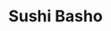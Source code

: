---
layout: place
title: "Sushi Basho"
permalink: /colorado/littleton/sushi-basho.html
stateAbbr: CO
stateName: Colorado
cityName: Littleton
seo:
  name: "Sushi Basho"
  type: Restaurant
  links: https://order.spoton.com/rqs-sushi-basho-20488/littleton-co/66b506636784cbd44aff3c63
description: "Looking for sushi in Littleton, Colorado? Check out Sushi Basho for a delightful Japanese dining experience. Enjoy a variety of sushi and other dishes in a w..."
place_id: ChIJVXN7qzKAbIcRjPMrOVf5oTo
photos:
  - name: >-
      places/ChIJVXN7qzKAbIcRjPMrOVf5oTo/photos/AeeoHcL3ArZsjxaYB-B-_-cIcCVRLgDEOmXUCVHDmW13rm_KNaMK8vzWn9tna1DcxBBO0PXXCfe7QfaI36997RSk3m08hWE689KmTJ8kG1tYaEozgmvHJgUXHoa-u_SjZbLWv7fL84hEaA_XQlpoiBo_MX5EtfguuAzrNvh7wYsRcgtKKpD1HAEp4qNRmDvotfxrTvNzNhBRnvMefCCQC80277mR-QNF72-urZ3UO4T26if3kOnwiLYCFe70ZZu99dOpoAY-9OaqAft69IN4qo0eRwAIaD7iHB1Lr_0Bl-THUGlqW-8yyKED51U5pBHJ9vIIrvH1zk9e7qWG399CCcrrDqjUslE5EWpmsM7fT0NpavRzw8NPKI3Nmr_bWGpHvewu9wSscmCayCba_hIQ8UIPqKTX76l_NTOT4-LPQwOmlCuFdw
    widthPx: 4800
    heightPx: 3600
    authorAttributions:
      - displayName: Becca Kennedy
        uri: https://maps.google.com/maps/contrib/112316819746145550280
        photoUri: >-
          https://lh3.googleusercontent.com/a-/ALV-UjXbUWZagCdj6Pv4apffx_pxX_rkZK9geqFQ-yU1FPNIvpRUxR4s=s100-p-k-no-mo
    flagContentUri: >-
      https://www.google.com/local/imagery/report/?cb_client=maps_api_places.places_api&image_key=!1e10!2sCIHM0ogKEICAgIDrpbONQQ&hl=en-US
    googleMapsUri: >-
      https://www.google.com/maps/place//data=!3m4!1e2!3m2!1sCIHM0ogKEICAgIDrpbONQQ!2e10!4m2!3m1!1s0x876c8032ab7b7355:0x3aa1f957392bf38c
  - name: >-
      places/ChIJVXN7qzKAbIcRjPMrOVf5oTo/photos/AeeoHcIxstTrm_w3USQUYuLo7Y6telaJo4uuJAonNEKVzyo4mh8_zTkQP2AAgW7BtL3Stfe-lzmFz9Cg9u3ZJWmYL7qjIMaX3ViR7WjhiTwEPIKHp_RjTlH9RKC3IlUhQd9fdCo4SPe8Ld42XoUZZfEOPJYKUA898RtF23xlXYpr5BEdAZiePFTMjqtIcqVS0WT4quLTx9g6ZE15V-f8L8GYnpFdXowyFUTcAOLKzEGb6YVh8076e3NFJkSyxdKntHswmMJ0raY1eOQM-FZ7tZkUbR271Bd945uBJ0zvfJmRhTES1z0pO_kDbTd5EgsXLTzJS2z2xMgEKz5iqAzh6kLwpblh2Y5Q2PfQiSBRrzLthDHIi47dqu9delPDdsJEDfZlmyUBlfi2a5CxB5a3Y4MVDlhGoR-2i1gMu1dqTSWkfDdKy0fm
    widthPx: 3600
    heightPx: 4800
    authorAttributions:
      - displayName: Becca Kennedy
        uri: https://maps.google.com/maps/contrib/112316819746145550280
        photoUri: >-
          https://lh3.googleusercontent.com/a-/ALV-UjXbUWZagCdj6Pv4apffx_pxX_rkZK9geqFQ-yU1FPNIvpRUxR4s=s100-p-k-no-mo
    flagContentUri: >-
      https://www.google.com/local/imagery/report/?cb_client=maps_api_places.places_api&image_key=!1e10!2sCIHM0ogKEICAgIDrpbONwQE&hl=en-US
    googleMapsUri: >-
      https://www.google.com/maps/place//data=!3m4!1e2!3m2!1sCIHM0ogKEICAgIDrpbONwQE!2e10!4m2!3m1!1s0x876c8032ab7b7355:0x3aa1f957392bf38c
  - name: >-
      places/ChIJVXN7qzKAbIcRjPMrOVf5oTo/photos/AeeoHcIKxjLH3YOdCI7lHE9cMaAZkQvolQdu_dMAfB7mHEJR--eMnX5yn-zm4Ivrb9Iibez6KEOam96x_TFPExxaTjpY1wgN8KKE7QidSJoXa5Pk4fEmzlx4PRVkf2X0sX0anEKsBY-nIUaIF4rekCZtYZGJrX9CPZDqFIwCl8H8PsJfleWA-NVzOWQMaAL2nGrUtb14teuRfKu4uvEbc04ue3XCRi7TLQ9aJush2eAd3cJeSC--VeBUNggkSMexYpsyXQoasHOudLDjhP0t-WBfXDbfioeSN5pP2OoQ7BLfvYiwPjATnP7QKmEpFGYID6Svzl8xtyTnIEA3wBrxsrVktZC1jI5BMyhnFmqjjDlnXLLgqihBHMgHysl5aYsZ8NvZtt0rw4bkkIrgXtvAkZ_Y2C0xwlPzreOUlqgQsQ3leJc
    widthPx: 3000
    heightPx: 4000
    authorAttributions:
      - displayName: Debbie
        uri: https://maps.google.com/maps/contrib/103192201642473087371
        photoUri: >-
          https://lh3.googleusercontent.com/a-/ALV-UjWC3TB-wRk5h6PX0BI4JipLRaCtwOD313NHK2TZb57Y8X7q2bB9=s100-p-k-no-mo
    flagContentUri: >-
      https://www.google.com/local/imagery/report/?cb_client=maps_api_places.places_api&image_key=!1e10!2sCIHM0ogKEICAgICzpr22Dg&hl=en-US
    googleMapsUri: >-
      https://www.google.com/maps/place//data=!3m4!1e2!3m2!1sCIHM0ogKEICAgICzpr22Dg!2e10!4m2!3m1!1s0x876c8032ab7b7355:0x3aa1f957392bf38c
  - name: >-
      places/ChIJVXN7qzKAbIcRjPMrOVf5oTo/photos/AeeoHcIxwwjNgkrWVaNO10hmPFQQKOQy_JYw-6LICtU4v75tG4MSmF7KSGGni13nlX63INr40v2n3vnXab7Tkkp1DxUffEOB22x8XlURrA1QGPPhbI0CzLlykonTV0_22CvAGwVnW0TTgPePwoFU4mKyvFHtO2DJ8bD2wK38CCkLruTU1tAIdUV3FT7QC4HeXM99DsK9jKjVw9po96JvV0LtbI2VhSijsTkBsERfDyVfTcIUaTwA7goExqTZTLYySaNMjRcf0aW3yOOJNUa9yzhD1nJhZ46470zPtawvfmskaLczVpDE1pN5eaa4gRA4LUpSjg5n-du7_J8MNf33dcVLlqWKItf66JrPV799h79uBeQw5XzoPiulvheJFY76i6IIQ3oDd5UA4kdfsWkIhZm7gn38cA7MnUbiTboOyhIyrAWSdg
    widthPx: 4032
    heightPx: 3024
    authorAttributions:
      - displayName: Sarah Wu
        uri: https://maps.google.com/maps/contrib/108960294315863249498
        photoUri: >-
          https://lh3.googleusercontent.com/a-/ALV-UjXZPQGptkvncjqrqdQwaQKfIcSgBbqaDernDAOHqPd1k6yv6Ng=s100-p-k-no-mo
    flagContentUri: >-
      https://www.google.com/local/imagery/report/?cb_client=maps_api_places.places_api&image_key=!1e10!2sCIHM0ogKEICAgIDZ6rHBJw&hl=en-US
    googleMapsUri: >-
      https://www.google.com/maps/place//data=!3m4!1e2!3m2!1sCIHM0ogKEICAgIDZ6rHBJw!2e10!4m2!3m1!1s0x876c8032ab7b7355:0x3aa1f957392bf38c
  - name: >-
      places/ChIJVXN7qzKAbIcRjPMrOVf5oTo/photos/AeeoHcL_02u-cq4x23FpAKeMuzS1L3wNopGX_f07mlFUn9C5WywyJVfkOEkvfxNab1BikeVVjGlnLnYcMlDQQQz3ffDTMfYEYS7p-KF6QPVrzRVUk5f51yKpE67c8VqU7_BYPGg1SOHt2XmaidXvjRv3aHJa6tJHAFx-mzIydLiN2NpF8SbF4rwB1gQfhIAvuisPg67HVvgvxEvVczH9vgztHyddxFrBPYgNxyMVWUPpujM7QIBqDd-fPw3OtczBx0szkqA4layuop2BZo6Je-7XNawRK73J5Zkw1jlCWgrk0i0nh-221-j1rhTavnHe9VkC8tCmQZ1k35e0_MQUT9hc43oj87OnTo_bzesdrKvmptmpYOl75UavcABHirBgBsUn1sEkDDG-koSemKSrKMV32L-FCaVkjioglCEE11kehnPPGQ
    widthPx: 3024
    heightPx: 4032
    authorAttributions:
      - displayName: Christina Lainberger
        uri: https://maps.google.com/maps/contrib/103703301744629082155
        photoUri: >-
          https://lh3.googleusercontent.com/a-/ALV-UjX0SvkM9WwJliND0ISaNGEpDz0zpFW8lgVC-onYZExgOdB4d6zfZg=s100-p-k-no-mo
    flagContentUri: >-
      https://www.google.com/local/imagery/report/?cb_client=maps_api_places.places_api&image_key=!1e10!2sCIHM0ogKEICAgICp_a6wRw&hl=en-US
    googleMapsUri: >-
      https://www.google.com/maps/place//data=!3m4!1e2!3m2!1sCIHM0ogKEICAgICp_a6wRw!2e10!4m2!3m1!1s0x876c8032ab7b7355:0x3aa1f957392bf38c
  - name: >-
      places/ChIJVXN7qzKAbIcRjPMrOVf5oTo/photos/AeeoHcLlpBXbzVo4upRwL-0Hc_-caAR1t0P70WnPqQDqXJonIlJRrOH7wY-1of_JkIj30XDEzJp3vZaViPQLrAmHuCqyBRomlYw8Jt9W-nmlfW1egHDSJDAbkazzza9JJGCkjpG5n-QgTzfLsw-wiN9pdYoqEG--tgUl1bjZjb89ZVP0gdOAtrFdnh-gHq5AGLANgF56qPRG5775M3YT8wsfdU3mrt8XRRcldhmMVJ1BiXcA3KqSvC7bXhzCphZCnCHsmDMD8MWGlfBOulv0iv4ejTSy9rNhuzoV3HDCrKZTulWNyJqxE1kqd8wotQwlR77zADZzaTTW2aXDEPrmtedz1ib8ipkjDsajuHuldWJr-2q-GcUl83kPHAtnRkCjHwv-AlW7EHoWPrG0wFwZYcH8TrgAM8IqwYKkTlJh0Z9rTEASDQ
    widthPx: 3024
    heightPx: 4032
    authorAttributions:
      - displayName: Krista Weber
        uri: https://maps.google.com/maps/contrib/104216116515943143657
        photoUri: >-
          https://lh3.googleusercontent.com/a-/ALV-UjVLWL8J7ahXsMzDm1jbLYNlNrpHsUaRT51yq_AayxgjuRGHG2cUnQ=s100-p-k-no-mo
    flagContentUri: >-
      https://www.google.com/local/imagery/report/?cb_client=maps_api_places.places_api&image_key=!1e10!2sCIHM0ogKEICAgIDG2angMw&hl=en-US
    googleMapsUri: >-
      https://www.google.com/maps/place//data=!3m4!1e2!3m2!1sCIHM0ogKEICAgIDG2angMw!2e10!4m2!3m1!1s0x876c8032ab7b7355:0x3aa1f957392bf38c
  - name: >-
      places/ChIJVXN7qzKAbIcRjPMrOVf5oTo/photos/AeeoHcKt5TYH8BykLGVFh4oC5WxKJQLuvPgaeV2uARkVe77eX7ce51buPRZ583WXVZt5zphqg88uKFH3G3Yzdq75aBgpwdTNFrilo_GD13vNn-KurQ0M9JQl0jf1Pr1oLSumZbbdwmDT4ceJD7yItkAc1ddmvPcCcRavPG89GcifS7D7bDdQZ5SevjbwRobv4MTGJwhHcGEDywCwLwy0G_eVUQBGV1NTbXVEakmhCzTujDoxqJFcUqvHypYo_mEus3O8Ns15knLSFwPL_G-QrCTOyMgIhfe-rRWVINp57YpD1-l8IebSn6-1LgJy7B8rogWc6oBSgRlrLtZRm4eIycp96lYnmZ2cNdslUg2ik49zwQgL37BpweGq1FeSLR8Tho_AYYyXwaoH2Lmd-qOxjf6uzH7sRm-FJkLLkGPemdY5IydAgh0
    widthPx: 3024
    heightPx: 4032
    authorAttributions:
      - displayName: Christina Lainberger
        uri: https://maps.google.com/maps/contrib/103703301744629082155
        photoUri: >-
          https://lh3.googleusercontent.com/a-/ALV-UjX0SvkM9WwJliND0ISaNGEpDz0zpFW8lgVC-onYZExgOdB4d6zfZg=s100-p-k-no-mo
    flagContentUri: >-
      https://www.google.com/local/imagery/report/?cb_client=maps_api_places.places_api&image_key=!1e10!2sCIHM0ogKEICAgICp_a6w5wE&hl=en-US
    googleMapsUri: >-
      https://www.google.com/maps/place//data=!3m4!1e2!3m2!1sCIHM0ogKEICAgICp_a6w5wE!2e10!4m2!3m1!1s0x876c8032ab7b7355:0x3aa1f957392bf38c
  - name: >-
      places/ChIJVXN7qzKAbIcRjPMrOVf5oTo/photos/AeeoHcItCwmdPjo9ty8fHf5i11vko9yvI3pvzCzWY8XtKNFKKCN1z8nuQfHjnbAcJvgFFZh6pMXsoPUXy7J7AU_Q_SspSLLql6Gf4VUv2UU5Ic4stEJ1xSqhlBSUefBsuzqsxJLRlAF6omJKwdFYq5gsCs7bUk83Ac1m2DAfzfYlfIPRoN_eblC0LMAs2aGBFmsvjsrMcVo0Tl_er4h6mxppwSntB1996LZFZmwTSmGcC9Sq9pdDdZCQEJcAKz55GjN4NZrRln7hD1ydlXi1QPKuU6-Qh61lUq1o210xCRaDeDo0QOnvXVdT3qRSnKzmA1cOvftflKu5KNjbeJFWQC99vUvUtE1AolY7F_rn9Fc36Cq-jjSAgoCc00ZaZBRkTymFbPIdNhkzutoCmBC43TVBKkp2Lp0HmMY4HCUUtg
    widthPx: 4000
    heightPx: 3000
    authorAttributions:
      - displayName: Debbie
        uri: https://maps.google.com/maps/contrib/103192201642473087371
        photoUri: >-
          https://lh3.googleusercontent.com/a-/ALV-UjWC3TB-wRk5h6PX0BI4JipLRaCtwOD313NHK2TZb57Y8X7q2bB9=s100-p-k-no-mo
    flagContentUri: >-
      https://www.google.com/local/imagery/report/?cb_client=maps_api_places.places_api&image_key=!1e10!2sCIHM0ogKEICAgICzpr1B&hl=en-US
    googleMapsUri: >-
      https://www.google.com/maps/place//data=!3m4!1e2!3m2!1sCIHM0ogKEICAgICzpr1B!2e10!4m2!3m1!1s0x876c8032ab7b7355:0x3aa1f957392bf38c
  - name: >-
      places/ChIJVXN7qzKAbIcRjPMrOVf5oTo/photos/AeeoHcLioAGQJjiyrT_EL-RVMIc-PRwHkddL0IHFpU_s7oLZ-tvZRQPVxocy1YNsslAduMGhtLcT4j50esj1lH_OBoGgeU62k3ro4HxyjgU7HgdQ2XnuWujOkfUZ5_cYS6uOXzBCubMSNtLQCBpunZgICCEpxawkvpIcznqxxfqF67-hZzkhdLBc2Znkz1iHzPT2WYNg2pFQK3oSciHnP_U6LOUaCBKHlU6H2NXp1EdqGFOqxHAbMbFAfSyHpjgNj8a2mKMfFJ2XfzRoNCIrwGkb_7-L8apFyBFLYchOW-INxOxSxoSX9CcZ1icxamJ6fcZUDbaaf6mbX5AsraQhLyDVD7M8zYOjHKuclP4jW7N4GlOFggjpYYas_rSqnXaYAef_rcON-Qqiuv6VUT8NeeXzUrcp3RtIMB_28tS3XnwB1NNyWQA
    widthPx: 3024
    heightPx: 4032
    authorAttributions:
      - displayName: Lily Chang
        uri: https://maps.google.com/maps/contrib/107373603922332025156
        photoUri: >-
          https://lh3.googleusercontent.com/a-/ALV-UjUJhoOMnTFYN9PwRroOlAjdppbpSSQ_iOb7Ejw88Y8xaYWrGXI=s100-p-k-no-mo
    flagContentUri: >-
      https://www.google.com/local/imagery/report/?cb_client=maps_api_places.places_api&image_key=!1e10!2sCIHM0ogKEICAgIDek8vfuwE&hl=en-US
    googleMapsUri: >-
      https://www.google.com/maps/place//data=!3m4!1e2!3m2!1sCIHM0ogKEICAgIDek8vfuwE!2e10!4m2!3m1!1s0x876c8032ab7b7355:0x3aa1f957392bf38c
  - name: >-
      places/ChIJVXN7qzKAbIcRjPMrOVf5oTo/photos/AeeoHcJGa40-t-6CjlGv-uFx0eV46_p_1GsBfgdoiVjzu8NlBfE1JKWOkWE2YKBjb4Z_9tdAbnk75ryLxHqhqEMj-jgXcMMuR7aZQ8Zje4OTA7O1VnLrkD4Xus3YzwHHAkIslQsSTydhOS-MXyNC0wkASbE8Mnhg7bXa5TFi7XctSWS7itlrmnmAUQYDQ2_C2UcKlWuHQOjUkTnQrLcGMH4Y49N8x9S-vIyz04QnMwCvEkmz84CeRa8LuXPnzNM2EhLZnvjJ9ingCxtNlV-Bv0pMBdKbjMhjV0uZYaGsFmQzLsVAF3d6UPPXLQ7rKamQDqaFtOCsU6xSSI_xC0qVWqG6WQWLHtXq0G3N8bKEFT26MFsvN7hyZeu4-J-4X3lp1S5fA0ygxtZ5mzUIq07Whk2CO57ECWfY9DYsHS59q3mPeuAYwik
    widthPx: 4032
    heightPx: 3024
    authorAttributions:
      - displayName: Christina Lainberger
        uri: https://maps.google.com/maps/contrib/103703301744629082155
        photoUri: >-
          https://lh3.googleusercontent.com/a-/ALV-UjX0SvkM9WwJliND0ISaNGEpDz0zpFW8lgVC-onYZExgOdB4d6zfZg=s100-p-k-no-mo
    flagContentUri: >-
      https://www.google.com/local/imagery/report/?cb_client=maps_api_places.places_api&image_key=!1e10!2sCIHM0ogKEICAgICp_a6w-wE&hl=en-US
    googleMapsUri: >-
      https://www.google.com/maps/place//data=!3m4!1e2!3m2!1sCIHM0ogKEICAgICp_a6w-wE!2e10!4m2!3m1!1s0x876c8032ab7b7355:0x3aa1f957392bf38c
address: 2700 W Bowles Ave, Littleton, CO 80120, USA
street: 2700 W Bowles Ave
city: Littleton
state: CO
zip: '80120'
country: USA
neighborhood: null
latitude: '39.612773'
longitude: '-105.020528'
accessibility_options:
  wheelchairAccessibleParking: true
  wheelchairAccessibleEntrance: true
  wheelchairAccessibleRestroom: true
  wheelchairAccessibleSeating: true
business_status: OPERATIONAL
name: Sushi Basho
google_maps_links:
  directionsUri: >-
    https://www.google.com/maps/dir//''/data=!4m7!4m6!1m1!4e2!1m2!1m1!1s0x876c8032ab7b7355:0x3aa1f957392bf38c!3e0
  placeUri: https://maps.google.com/?cid=4224932078466888588
  writeAReviewUri: >-
    https://www.google.com/maps/place//data=!4m3!3m2!1s0x876c8032ab7b7355:0x3aa1f957392bf38c!12e1
  reviewsUri: >-
    https://www.google.com/maps/place//data=!4m4!3m3!1s0x876c8032ab7b7355:0x3aa1f957392bf38c!9m1!1b1
  photosUri: >-
    https://www.google.com/maps/place//data=!4m3!3m2!1s0x876c8032ab7b7355:0x3aa1f957392bf38c!10e5
primary_type: Sushi Restaurant
opening_hours:
  regular: null
  current: null
secondary_opening_hours:
  regular:
    weekdayDescriptions: null
    type: null
  current:
    weekdayDescriptions: null
    type: null
phone: (303) 730-9999
price_level: PRICE_LEVEL_MODERATE
price_range: null
rating: '4.4'
rating_count: 631
website: >-
  https://order.spoton.com/rqs-sushi-basho-20488/littleton-co/66b506636784cbd44aff3c63
reviews: null
parking_options: null
payment_options: null
allow_dogs: null
curbside_pickup: null
delivery: null
dine_in: null
good_for_children: null
good_for_groups: null
good_for_sports: null
live_music: null
menu_for_children: null
outdoor_seating: null
reservable: null
restroom: null
serves_beer: null
serves_breakfast: null
serves_brunch: null
serves_cocktails: null
serves_coffee: null
serves_dinner: null
serves_dessert: null
serves_lunch: null
serves_vegetarian_food: null
serves_wine: null
takeout: null
summary: null

---
